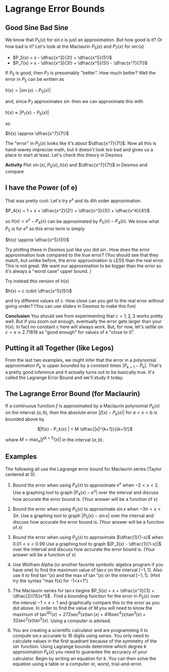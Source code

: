 # Lagrange Error Bounds

## Good Sine Bad Sine

We know that $P_5(x)$ for $\sin x$ is just an approximation. But how good is it? Or how bad is it? Let's look at the Maclaurin $P_5(x)$ and $P_7(x)$ for $\sin(x)$

* $P_5(x) = x - \dfrac{x^3}{3!} + \dfrac{x^5}{5!}$
* $P_7(x) = x - \dfrac{x^3}{3!} + \dfrac{x^5}{5!} - \dfrac{x^7}{7!}$

If $P_5$ is good, then $P_7$ is presumably "better". How much better? Well the error in $P_5$ can be written as

$h(x) = | \sin(x) - P_5(x)|$

and, since $P_7$ approximates $\sin$ then we can approximate this with

$h(x) \approx | P_7(x) - P_5(x)|$

so

$h(x) \approx \dfrac{x^7}{7!}$

The "error" in $P_5(x)$ looks like it's about $\dfrac{x^7}{7!}$. Now all this is hand-wavey imprecise math, but it doesn't look too bad and gives us a place to start at least. Let's check this theory in Desmos

**Activity** Plot $\sin(x), P_5(x), h(x)$ and $\dfrac{x^7}{7!}$ in Desmos and compare

## I have the Power (of e)

That was pretty cool. Let's try $e^x$ and its 4th order approximation.

$P_4(x) = 1 + x + \dfrac{x^2}{2!} + \dfrac{x^3}{3!} + \dfrac{x^4}{4!}$

so $h(x) = e^x - P_4(x)$ can be approximated by $P_5(x) - P_4(x)$. We know what $P_5$ is for $e^x$ so this error term is simply

$h(x) \approx \dfrac{x^5}{5!}$

Try plotting these in Desmos just like you did $\sin$. How does the error approximation look compared to the true error? (You should see that they match, but
unlike before, the error approximation is LESS than the real error. This is not great. We want our approximation to be bigger than the error so it's always a
"worst case" upper bound. )

Try instead this version of $h(x)$

$h(x) = c \cdot \dfrac{x^5}{5!}$

and try different values of $c$. How close can you get to the real error without going under? (You can use sliders in Desmos to make this fun)

**Conclusion** You should see from experimenting that $c=1,2,3$ works pretty well. But if you
zoom out enough, eventually the error gets larger than your $h(x)$. In fact no
constant $c$ here will always work. But, for now, let's settle on $c=e \approx 2.71818$ as "good enough" for values of $x$ "close to 0".

## Putting it all Together (like Legos)

From the last two examples, we might infer that the error in a polynomial approximation $P_k$ is upper bounded by a constant times $|P_{k+1}-P_{k}|$.
That's a pretty good inference and it actually turns out to be basically true.
It's called the Lagrange Error Bound and we'll study it today.

## The Lagrange Error Bound (for Maclaurin)

If a continuous function $f$ is approximated by a Maclaurin polynomial $P_k(x)$ on
the interval $(a,b)$, then the absolute error $| f(x) - P_k(x)|$ for $a<x<b$ is bounded above by

<center>$|f(x) - P_k(x) | < M \dfrac{|x|^{k+1}}{(k+1)!}$</center>

where $M = \max_x |f^{(k+1)}(x)|$ in the interval $(a,b)$.

## Examples

The following all use the Lagrange error bound for Maclaurin series (Taylor centered at 0).

1. Bound the error when using $P_4(x)$ to approximate $e^x$ when $-2 < x < 2$. Use a graphing tool to graph $|P_4(x) - e^x|$ over the interval and discuss how accurate the error bound is. (Your answer will be a function of $x$)
2. Bound the error when using $P_5(x)$ to approximate $\sin x$ when $-3\pi < x < 3\pi$. Use a graphing tool to graph $|P_5(x) - \sin x|$ over the interval and discuss how accurate the error bound is. (Your answer will be a function of $x$)
3. Bound the error when using $P_3(x)$ to approximate $\dfrac{1}{1-x}$ when $0.01 <x<0.99$ Use a graphing tool to graph $|P_3(x) - \dfrac{1}{1-x}|$ over the interval and discuss how accurate the error bound is. (Your answer will be a function of x)
4. Use Wolfram Alpha (or another favorite symbolic algebra program if you have one) to find the maximum value of $\tan x$ on the interval $[-1,1]$. Also use it to find $\tan''(x)$ and the max of $\tan''(x)$ on the interval $[-1,1]$. (Hint try the syntax "max f(x) for -1<x<1")


5. The Maclaurin series for $\tan x$ begins $P_5(x) = x + \dfrac{x^3}{3} + \dfrac{2}{15}x^5$ . Find a bounding function for the error in $P_5(x)$ over the interval $-1<x<1$ and graphically compare this to the error as you did above. In order to find the value of $M$ you will need to know the maximum of $\tan^{(6)}(x)=272 \sec^6(x) \tan(x) + 416 \sec^4(x) \tan^3(x) + 32 \sec^2(x) \tan^5(x)$. Using a computer is advised.
6. You are creating a scientific calculator and are programming it to compute $\sin x$ accurate to 16 digits using series. You only need to calculate values in the first quadrant because of the symmetry of the $\sin$ function. Using Lagrange bounds determine which degree $k$ approximation $P_k(x)$ you need to guarantee the accuracy of your calculator. Begin by writing an equation for $k$. You can then solve the equation using a table or a computer or, worst, trial-and-error.